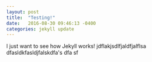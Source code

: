 ```yaml
---
layout: post
title:  "Testing!"
date:   2016-08-30 09:46:13 -0400
categories: jekyll update
---
```


I just want to see how Jekyll works!
jdflakjsdlfjaldfjalflsa
dfasldkfasldjfalskdfa's
dfa
sf
